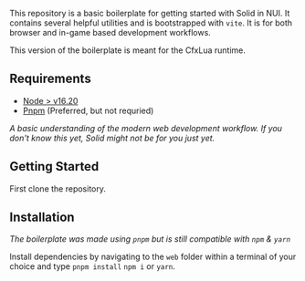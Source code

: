 This repository is a basic boilerplate for getting started with Solid in NUI. It contains several helpful utilities and is bootstrapped with `vite`. It is for both browser and in-game based development workflows.

This version of the boilerplate is meant for the CfxLua runtime.

## Requirements
* [Node > v16.20](https://nodejs.org/en/)
* [Pnpm](https://pnpm.io/installation) (Preferred, but not requried)

*A basic understanding of the modern web development workflow. If you don't know this yet, Solid might not be for you just yet.*

## Getting Started

First clone the repository.

## Installation

*The boilerplate was made using `pnpm` but is still compatible with `npm` & `yarn`*

Install dependencies by navigating to the `web` folder within a terminal of your choice and type `pnpm install` `npm i` or `yarn`.

